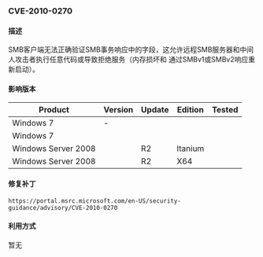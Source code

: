 ### CVE-2010-0270

#### 描述

SMB客户端无法正确验证SMB事务响应中的字段，这允许远程SMB服务器和中间人攻击者执行任意代码或导致拒绝服务（内存损坏和 通过SMBv1或SMBv2响应重新启动）。

#### 影响版本

| Product             | Version | Update | Edition | Tested |
| ------------------- | ------- | ------ | ------- | ------ |
| Windows 7           | -       |        |         |        |
| Windows 7           |         |        |         |        |
| Windows Server 2008 |         | R2     | Itanium |        |
| Windows Server 2008 |         | R2     | X64     |        |

#### 修复补丁

```
https://portal.msrc.microsoft.com/en-US/security-guidance/advisory/CVE-2010-0270
```

#### 利用方式

暂无
